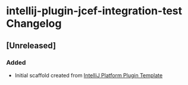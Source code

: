 <!-- Keep a Changelog guide -> https://keepachangelog.com -->

# intellij-plugin-jcef-integration-test Changelog

## [Unreleased]
### Added
- Initial scaffold created from [IntelliJ Platform Plugin Template](https://github.com/JetBrains/intellij-platform-plugin-template)
